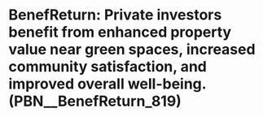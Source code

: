 # BenefReturn: __Private investors benefit from enhanced property value near green spaces, increased community satisfaction, and improved overall well-being.__ (PBN__BenefReturn_819)

